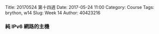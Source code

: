 Title: 20170524 第十四週
Date: 2017-05-24 11:00
Category: Course
Tags: brython, w14
Slug: Week 14
Author: 40423216

<h3>純 IPv6 網路的主機</h3>
<!-- PELICAN_END_SUMMARY -->




